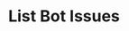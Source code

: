 ---
title: List Bot Issues
excerpt: List Bot Issues
api:
  file: botpress-api.json
  operationId: listBotIssues
deprecated: false
hidden: false
metadata:
  title: ''
  description: ''
  robots: index
next:
  description: ''
---